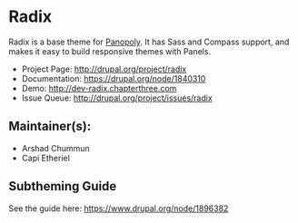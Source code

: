 # Radix

Radix is a base theme for [Panopoly](http://drupal.org/project/panopoly). It has Sass and Compass support, and makes it easy to build responsive themes with Panels.

* Project Page:   http://drupal.org/project/radix
* Documentation:  https://drupal.org/node/1840310
* Demo:           http://dev-radix.chapterthree.com
* Issue Queue:    http://drupal.org/project/issues/radix

## Maintainer(s): 

* Arshad Chummun
* Capi Etheriel

## Subtheming Guide

See the guide here: https://www.drupal.org/node/1896382

